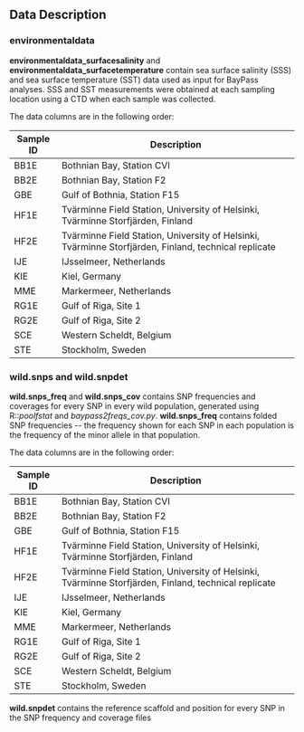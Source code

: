 ## Data Description

### environmentaldata
**environmentaldata_surfacesalinity** and **environmentaldata_surfacetemperature** contain sea surface salinity (SSS) and sea surface temperature (SST) data used as input for BayPass analyses.
SSS and SST measurements were obtained at each sampling location using a CTD when each sample was collected.

The data columns are in the following order:

| Sample ID | Description |
| --- | --- |
| BB1E | Bothnian Bay, Station CVI |
| BB2E | Bothnian Bay, Station F2 |
| GBE | Gulf of Bothnia, Station F15 |
| HF1E | Tvärminne Field Station, University of Helsinki, Tvärminne Storfjärden, Finland |
| HF2E | Tvärminne Field Station, University of Helsinki, Tvärminne Storfjärden, Finland, technical replicate |
| IJE | IJsselmeer, Netherlands |
| KIE | Kiel, Germany |
| MME | Markermeer, Netherlands |
| RG1E | Gulf of Riga, Site 1 |
| RG2E | Gulf of Riga, Site 2 |
| SCE | Western Scheldt, Belgium |
| STE | Stockholm, Sweden |

### wild.snps and wild.snpdet

**wild.snps_freq** and **wild.snps_cov** contains SNP frequencies and coverages for every SNP in every wild population, generated using R::*poolfstat* and *baypass2freqs_cov.py*.
**wild.snps_freq** contains folded SNP frequencies -- the frequency shown for each SNP in each population is the frequency of the minor allele in that population.

The data columns are in the following order:

| Sample ID | Description |
| --- | --- |
| BB1E | Bothnian Bay, Station CVI |
| BB2E | Bothnian Bay, Station F2 |
| GBE | Gulf of Bothnia, Station F15 |
| HF1E | Tvärminne Field Station, University of Helsinki, Tvärminne Storfjärden, Finland |
| HF2E | Tvärminne Field Station, University of Helsinki, Tvärminne Storfjärden, Finland, technical replicate |
| IJE | IJsselmeer, Netherlands |
| KIE | Kiel, Germany |
| MME | Markermeer, Netherlands |
| RG1E | Gulf of Riga, Site 1 |
| RG2E | Gulf of Riga, Site 2 |
| SCE | Western Scheldt, Belgium |
| STE | Stockholm, Sweden |

**wild.snpdet** contains the reference scaffold and position for every SNP in the SNP frequency and coverage files

